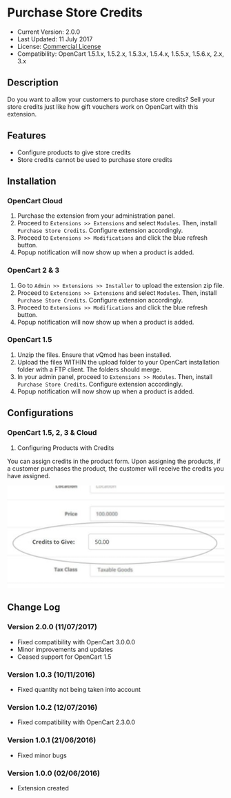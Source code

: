 # Purchase Store Credits

* Current Version: 2.0.0
* Last Updated: 11 July 2017
* License: [Commercial License][1]
* Compatibility: OpenCart 1.5.1.x, 1.5.2.x, 1.5.3.x, 1.5.4.x, 1.5.5.x, 1.5.6.x, 2.x, 3.x


[1]: https://www.marketinsg.com/usage-license

## Description

Do you want to allow your customers to purchase store credits? Sell your store credits just like how gift vouchers work on OpenCart with this extension.

## Features

* Configure products to give store credits
* Store credits cannot be used to purchase store credits

## Installation

### OpenCart Cloud

1. Purchase the extension from your administration panel.
2. Proceed to `Extensions >> Extensions` and select `Modules`. Then, install `Purchase Store Credits`. Configure extension accordingly.
3. Proceed to `Extensions >> Modifications` and click the blue refresh button.
4. Popup notification will now show up when a product is added.

### OpenCart 2 & 3

1. Go to `Admin >> Extensions >> Installer` to upload the extension zip file.
2. Proceed to `Extensions >> Extensions` and select `Modules`. Then, install `Purchase Store Credits`. Configure extension accordingly.
3. Proceed to `Extensions >> Modifications` and click the blue refresh button.
4. Popup notification will now show up when a product is added.

### OpenCart 1.5

1. Unzip the files. Ensure that vQmod has been installed.
2. Upload the files WITHIN the upload folder to your OpenCart installation folder with a FTP client. The folders should merge.
3. In your admin panel, proceed to `Extensions >> Modules`. Then, install `Purchase Store Credits`. Configure extension accordingly.
4. Popup notification will now show up when a product is added.

## Configurations

### OpenCart 1.5, 2, 3 & Cloud

1. Configuring Products with Credits

You can assign credits in the product form. Upon assigning the products, if a customer purchases the product, the customer will receive the credits you have assigned.

![Screenshot](images/purchase_store_credits/image-1.png)

## Change Log

### Version 2.0.0 (11/07/2017)
* Fixed compatibility with OpenCart 3.0.0.0
* Minor improvements and updates
* Ceased support for OpenCart 1.5
### Version 1.0.3 (10/11/2016)
* Fixed quantity not being taken into account
### Version 1.0.2 (12/07/2016)
* Fixed compatibility with OpenCart 2.3.0.0
### Version 1.0.1 (21/06/2016)
* Fixed minor bugs
### Version 1.0.0 (02/06/2016)
* Extension created